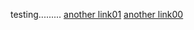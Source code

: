 testing.........
[another link01](../../../test-blog/2022/09/29/test-post.html)
[another link00](_posts/2022-09-30-a-post.md)
